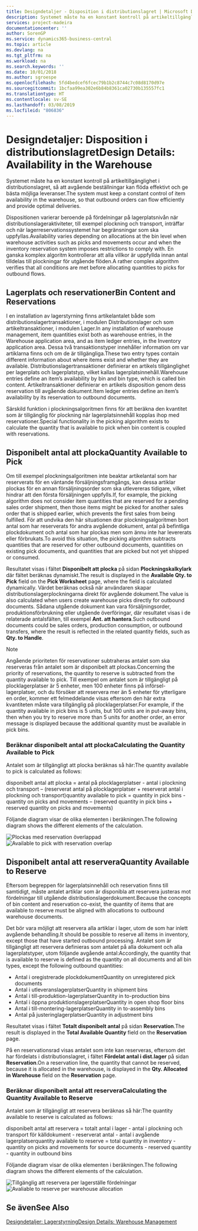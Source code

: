 ```yaml
---
title: Designdetaljer - Disposition i distributionslagret | Microsoft Docs
description: Systemet måste ha en konstant kontroll på artikeltillgänglighet i distributionslagret, så att avgående beställningar kan flöda effektivt och ge bästa möjliga leveranser.
services: project-madeira
documentationcenter: ''
author: SorenGP
ms.service: dynamics365-business-central
ms.topic: article
ms.devlang: na
ms.tgt_pltfrm: na
ms.workload: na
ms.search.keywords: ''
ms.date: 10/01/2018
ms.author: sgroespe
ms.openlocfilehash: 5fd4bedcef6fcec79b1b2c8744c7c08d8170d97e
ms.sourcegitcommit: 1bcfaa99ea302e6b84b8361ca02730b135557fc1
ms.translationtype: HT
ms.contentlocale: sv-SE
ms.lasthandoff: 03/08/2019
ms.locfileid: "806836"
---
```

# <a name="design-details-availability-in-the-warehouse"></a><span data-ttu-id="616c0-103">Designdetaljer: Disposition i distributionslagret</span><span class="sxs-lookup"><span data-stu-id="616c0-103">Design Details: Availability in the Warehouse</span></span>
<span data-ttu-id="616c0-104">Systemet måste ha en konstant kontroll på artikeltillgänglighet i distributionslagret, så att avgående beställningar kan flöda effektivt och ge bästa möjliga leveranser.</span><span class="sxs-lookup"><span data-stu-id="616c0-104">The system must keep a constant control of item availability in the warehouse, so that outbound orders can flow efficiently and provide optimal deliveries.</span></span>  

 <span data-ttu-id="616c0-105">Dispositionen varierar beroende på fördelningar på lagerplatsnivån när distributionslageraktiviteter, till exempel plockning och transport, inträffar och när lagerreservationssystemet har begränsningar som ska uppfyllas.</span><span class="sxs-lookup"><span data-stu-id="616c0-105">Availability varies depending on allocations at the bin level when warehouse activities such as picks and movements occur and when the inventory reservation system imposes restrictions to comply with.</span></span> <span data-ttu-id="616c0-106">En ganska komplex algoritm kontrollerar att alla villkor är uppfyllda innan antal tilldelas till plockningar för utgående flöden.</span><span class="sxs-lookup"><span data-stu-id="616c0-106">A rather complex algorithm verifies that all conditions are met before allocating quantities to picks for outbound flows.</span></span>  

## <a name="bin-content-and-reservations"></a><span data-ttu-id="616c0-107">Lagerplats och reservationer</span><span class="sxs-lookup"><span data-stu-id="616c0-107">Bin Content and Reservations</span></span>  
 <span data-ttu-id="616c0-108">I en installation av lagerstyrning finns artikelantalet både som distributionslagertransaktioner, i modulen Distributionslager och som artikeltransaktioner, i modulen Lager.</span><span class="sxs-lookup"><span data-stu-id="616c0-108">In any installation of warehouse management, item quantities exist both as warehouse entries, in the Warehouse application area, and as item ledger entries, in the Inventory application area.</span></span> <span data-ttu-id="616c0-109">Dessa två transaktionstyper innehåller information om var artiklarna finns och om de är tillgängliga.</span><span class="sxs-lookup"><span data-stu-id="616c0-109">These two entry types contain different information about where items exist and whether they are available.</span></span> <span data-ttu-id="616c0-110">Distributionslagertransaktioner definierar en artikels tillgänglighet per lagerplats och lagerplatstyp, vilket kallas lagerplatsinnehåll.</span><span class="sxs-lookup"><span data-stu-id="616c0-110">Warehouse entries define an item’s availability by bin and bin type, which is called bin content.</span></span> <span data-ttu-id="616c0-111">Artikeltransaktioner definierar en artikels disposition genom dess reservation till avgående dokument.</span><span class="sxs-lookup"><span data-stu-id="616c0-111">Item ledger entries define an item’s availability by its reservation to outbound documents.</span></span>  

 <span data-ttu-id="616c0-112">Särskild funktion i plockningsalgoritmen finns för att beräkna den kvantitet som är tillgänglig för plockning när lagerplatsinnehåll kopplas ihop med reservationer.</span><span class="sxs-lookup"><span data-stu-id="616c0-112">Special functionality in the picking algorithm exists to calculate the quantity that is available to pick when bin content is coupled with reservations.</span></span>  

## <a name="quantity-available-to-pick"></a><span data-ttu-id="616c0-113">Disponibelt antal att plocka</span><span class="sxs-lookup"><span data-stu-id="616c0-113">Quantity Available to Pick</span></span>  
 <span data-ttu-id="616c0-114">Om till exempel plockningsalgoritmen inte beaktar artikelantal som har reserverats för en väntande försäljningsframgångs, kan dessa artiklar plockas för en annan försäljningsorder som ska utlevereras tidigare, vilket hindrar att den första försäljningen uppfylls.</span><span class="sxs-lookup"><span data-stu-id="616c0-114">If, for example, the picking algorithm does not consider item quantities that are reserved for a pending sales order shipment, then those items might be picked for another sales order that is shipped earlier, which prevents the first sales from being fulfilled.</span></span> <span data-ttu-id="616c0-115">För att undvika den här situationen drar plockningsalgoritmen bort antal som har reserverats för andra avgående dokument, antal på befintliga plockdokument och antal som har plockas men som ännu inte har levererats eller förbrukats.</span><span class="sxs-lookup"><span data-stu-id="616c0-115">To avoid this situation, the picking algorithm subtracts quantities that are reserved for other outbound documents, quantities on existing pick documents, and quantities that are picked but not yet shipped or consumed.</span></span>  

 <span data-ttu-id="616c0-116">Resultatet visas i fältet **Disponibelt att plocka** på sidan **Plockningskalkylark** där fältet beräknas dynamiskt.</span><span class="sxs-lookup"><span data-stu-id="616c0-116">The result is displayed in the **Available Qty. to Pick** field on the **Pick Worksheet** page, where the field is calculated dynamically.</span></span> <span data-ttu-id="616c0-117">Värdet beräknas också när användaren skapar distributionslagerplockningarna direkt för avgående dokument.</span><span class="sxs-lookup"><span data-stu-id="616c0-117">The value is also calculated when users create warehouse picks directly for outbound documents.</span></span> <span data-ttu-id="616c0-118">Sådana utgående dokument kan vara försäljningsorder, produktionsförbrukning eller utgående överföringar, där resultatet visas i de relaterade antalsfälten, till exempel **Ant. att hantera**.</span><span class="sxs-lookup"><span data-stu-id="616c0-118">Such outbound documents could be sales orders, production consumption, or outbound transfers, where the result is reflected in the related quantity fields, such as **Qty. to Handle**.</span></span>  

> [!NOTE]  
>  <span data-ttu-id="616c0-119">Angående prioriteten för reservationer subtraheras antalet som ska reserveras från antalet som är disponibelt att plockas.</span><span class="sxs-lookup"><span data-stu-id="616c0-119">Concerning the priority of reservations, the quantity to reserve is subtracted from the quantity available to pick.</span></span> <span data-ttu-id="616c0-120">Till exempel om antalet som är tillgängligt på plocklagerplatser är 5 enheter, men 100 enheter finns på införsel-lagerplatser, och du försöker att reservera mer än 5 enheter för ytterligare en order, kommer ett felmeddelande visas eftersom den här extra kvantiteten måste vara tillgänglig på plocklagerplatser.</span><span class="sxs-lookup"><span data-stu-id="616c0-120">For example, if the quantity available in pick bins is 5 units, but 100 units are in put-away bins, then when you try to reserve more than 5 units for another order, an error message is displayed because the additional quantity must be available in pick bins.</span></span>  

### <a name="calculating-the-quantity-available-to-pick"></a><span data-ttu-id="616c0-121">Beräknar disponibelt antal att plocka</span><span class="sxs-lookup"><span data-stu-id="616c0-121">Calculating the Quantity Available to Pick</span></span>  
 <span data-ttu-id="616c0-122">Antalet som är tillgängligt att plocka beräknas så här:</span><span class="sxs-lookup"><span data-stu-id="616c0-122">The quantity available to pick is calculated as follows:</span></span>  

 <span data-ttu-id="616c0-123">disponibelt antal att plocka = antal på plocklagerplatser - antal i plockning och transport – (reserverat antal på plocklagerplatser + reserverat antal i plockning och transport)</span><span class="sxs-lookup"><span data-stu-id="616c0-123">quantity available to pick = quantity in pick bins - quantity on picks and movements – (reserved quantity in pick bins + reserved quantity on picks and movements)</span></span>  

 <span data-ttu-id="616c0-124">Följande diagram visar de olika elementen i beräkningen.</span><span class="sxs-lookup"><span data-stu-id="616c0-124">The following diagram shows the different elements of the calculation.</span></span>  

 <span data-ttu-id="616c0-125">![Plockas med reservation överlappad](media/design_details_warehouse_management_availability_2.png "Plockas med reservation överlappad")</span><span class="sxs-lookup"><span data-stu-id="616c0-125">![Available to pick with reservation overlap](media/design_details_warehouse_management_availability_2.png "Available to pick with reservation overlap")</span></span>  

## <a name="quantity-available-to-reserve"></a><span data-ttu-id="616c0-126">Disponibelt antal att reservera</span><span class="sxs-lookup"><span data-stu-id="616c0-126">Quantity Available to Reserve</span></span>  
 <span data-ttu-id="616c0-127">Eftersom begreppen för lagerplatsinnehåll och reservation finns till samtidigt, måste antalet artiklar som är disponibla att reservera justeras mot fördelningar till utgående distributionslagerdokument.</span><span class="sxs-lookup"><span data-stu-id="616c0-127">Because the concepts of bin content and reservation co-exist, the quantity of items that are available to reserve must be aligned with allocations to outbound warehouse documents.</span></span>  

 <span data-ttu-id="616c0-128">Det bör vara möjligt att reservera alla artiklar i lager, utom de som har inlett avgående behandling.</span><span class="sxs-lookup"><span data-stu-id="616c0-128">It should be possible to reserve all items in inventory, except those that have started outbound processing.</span></span> <span data-ttu-id="616c0-129">Antalet som är tillgängligt att reservera definieras som antalet på alla dokument och alla lagerplatstyper, utom följande avgående antal:</span><span class="sxs-lookup"><span data-stu-id="616c0-129">Accordingly, the quantity that is available to reserve is defined as the quantity on all documents and all bin types, except the following outbound quantities:</span></span>  

-   <span data-ttu-id="616c0-130">Antal i oregistrerade plockdokument</span><span class="sxs-lookup"><span data-stu-id="616c0-130">Quantity on unregistered pick documents</span></span>  
-   <span data-ttu-id="616c0-131">Antal i utleveranslagerplatser</span><span class="sxs-lookup"><span data-stu-id="616c0-131">Quantity in shipment bins</span></span>  
-   <span data-ttu-id="616c0-132">Antal i till-produktion-lagerplatser</span><span class="sxs-lookup"><span data-stu-id="616c0-132">Quantity in to-production bins</span></span>  
-   <span data-ttu-id="616c0-133">Antal i öppna produktionslagerplatser</span><span class="sxs-lookup"><span data-stu-id="616c0-133">Quantity in open shop floor bins</span></span>  
-   <span data-ttu-id="616c0-134">Antal i till-montering-lagerplatser</span><span class="sxs-lookup"><span data-stu-id="616c0-134">Quantity in to-assembly bins</span></span>  
-   <span data-ttu-id="616c0-135">Antal på justeringlagerplatser</span><span class="sxs-lookup"><span data-stu-id="616c0-135">Quantity in adjustment bins</span></span>  

 <span data-ttu-id="616c0-136">Resultatet visas i fältet **Totalt disponibelt antal** på sidan **Reservation**.</span><span class="sxs-lookup"><span data-stu-id="616c0-136">The result is displayed in the **Total Available Quantity** field on the **Reservation** page.</span></span>  

 <span data-ttu-id="616c0-137">På en reservationsrad visas antalet som inte kan reserveras, eftersom det har fördelats i distributionslagret, i fältet **Fördelat antal i dist.lager** på sidan **Reservation**.</span><span class="sxs-lookup"><span data-stu-id="616c0-137">On a reservation line, the quantity that cannot be reserved, because it is allocated in the warehouse, is displayed in the **Qty. Allocated in Warehouse** field on the **Reservation** page.</span></span>  

### <a name="calculating-the-quantity-available-to-reserve"></a><span data-ttu-id="616c0-138">Beräknar disponibelt antal att reservera</span><span class="sxs-lookup"><span data-stu-id="616c0-138">Calculating the Quantity Available to Reserve</span></span>  
 <span data-ttu-id="616c0-139">Antalet som är tillgängligt att reservera beräknas så här:</span><span class="sxs-lookup"><span data-stu-id="616c0-139">The quantity available to reserve is calculated as follows:</span></span>  

 <span data-ttu-id="616c0-140">disponibelt antal att reservera = totalt antal i lager - antal i plockning och transport för källdokument - reserverat antal - antal i avgående lagerplatser</span><span class="sxs-lookup"><span data-stu-id="616c0-140">quantity available to reserve = total quantity in inventory - quantity on picks and movements for source documents - reserved quantity - quantity in outbound bins</span></span>  

 <span data-ttu-id="616c0-141">Följande diagram visar de olika elementen i beräkningen.</span><span class="sxs-lookup"><span data-stu-id="616c0-141">The following diagram shows the different elements of the calculation.</span></span>  

 <span data-ttu-id="616c0-142">![Tillgänglig att reservera per lagerställe fördelningar](media/design_details_warehouse_management_availability_3.png "Tillgänglig att reservera per lagerställe fördelningar")</span><span class="sxs-lookup"><span data-stu-id="616c0-142">![Avaliable to reserve per warehouse allocation](media/design_details_warehouse_management_availability_3.png "Avaliable to reserve per warehouse allocation")</span></span>  

## <a name="see-also"></a><span data-ttu-id="616c0-143">Se även</span><span class="sxs-lookup"><span data-stu-id="616c0-143">See Also</span></span>  
 [<span data-ttu-id="616c0-144">Designdetaljer: Lagerstyrning</span><span class="sxs-lookup"><span data-stu-id="616c0-144">Design Details: Warehouse Management</span></span>](design-details-warehouse-management.md)
